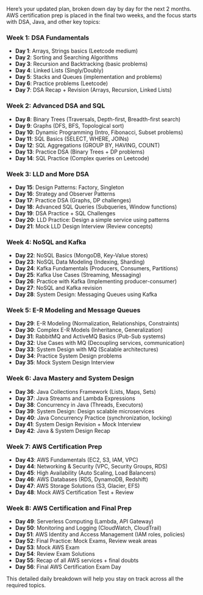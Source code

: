 
Here’s your updated plan, broken down day by day for the next 2 months. AWS certification prep is placed in the final two weeks, and the focus starts with DSA, Java, and other key topics:

### Week 1: DSA Fundamentals
- **Day 1**: Arrays, Strings basics (Leetcode medium)
- **Day 2**: Sorting and Searching Algorithms
- **Day 3**: Recursion and Backtracking (basic problems)
- **Day 4**: Linked Lists (Singly/Doubly)
- **Day 5**: Stacks and Queues (implementation and problems)
- **Day 6**: Practice problems (Leetcode)
- **Day 7**: DSA Recap + Revision (Arrays, Recursion, Linked Lists)

### Week 2: Advanced DSA and SQL
- **Day 8**: Binary Trees (Traversals, Depth-first, Breadth-first search)
- **Day 9**: Graphs (DFS, BFS, Topological sort)
- **Day 10**: Dynamic Programming (Intro, Fibonacci, Subset problems)
- **Day 11**: SQL Basics (SELECT, WHERE, JOINs)
- **Day 12**: SQL Aggregations (GROUP BY, HAVING, COUNT)
- **Day 13**: Practice DSA (Binary Trees + DP problems)
- **Day 14**: SQL Practice (Complex queries on Leetcode)

### Week 3: LLD and More DSA
- **Day 15**: Design Patterns: Factory, Singleton
- **Day 16**: Strategy and Observer Patterns
- **Day 17**: Practice DSA (Graphs, DP challenges)
- **Day 18**: Advanced SQL Queries (Subqueries, Window functions)
- **Day 19**: DSA Practice + SQL Challenges
- **Day 20**: LLD Practice: Design a simple service using patterns
- **Day 21**: Mock LLD Design Interview (Review concepts)

### Week 4: NoSQL and Kafka
- **Day 22**: NoSQL Basics (MongoDB, Key-Value stores)
- **Day 23**: NoSQL Data Modeling (Indexing, Sharding)
- **Day 24**: Kafka Fundamentals (Producers, Consumers, Partitions)
- **Day 25**: Kafka Use Cases (Streaming, Messaging)
- **Day 26**: Practice with Kafka (Implementing producer-consumer)
- **Day 27**: NoSQL and Kafka revision
- **Day 28**: System Design: Messaging Queues using Kafka

### Week 5: E-R Modeling and Message Queues
- **Day 29**: E-R Modeling (Normalization, Relationships, Constraints)
- **Day 30**: Complex E-R Models (Inheritance, Generalization)
- **Day 31**: RabbitMQ and ActiveMQ Basics (Pub-Sub systems)
- **Day 32**: Use Cases with MQ (Decoupling services, communication)
- **Day 33**: System Design with MQ (Scalable architectures)
- **Day 34**: Practice System Design problems
- **Day 35**: Mock System Design Interview

### Week 6: Java Mastery and System Design
- **Day 36**: Java Collections Framework (Lists, Maps, Sets)
- **Day 37**: Java Streams and Lambda Expressions
- **Day 38**: Concurrency in Java (Threads, Executors)
- **Day 39**: System Design: Design scalable microservices
- **Day 40**: Java Concurrency Practice (synchronization, locking)
- **Day 41**: System Design Revision + Mock Interview
- **Day 42**: Java & System Design Recap

### Week 7: AWS Certification Prep
- **Day 43**: AWS Fundamentals (EC2, S3, IAM, VPC)
- **Day 44**: Networking & Security (VPC, Security Groups, RDS)
- **Day 45**: High Availability (Auto Scaling, Load Balancers)
- **Day 46**: AWS Databases (RDS, DynamoDB, Redshift)
- **Day 47**: AWS Storage Solutions (S3, Glacier, EFS)
- **Day 48**: Mock AWS Certification Test + Review

### Week 8: AWS Certification and Final Prep
- **Day 49**: Serverless Computing (Lambda, API Gateway)
- **Day 50**: Monitoring and Logging (CloudWatch, CloudTrail)
- **Day 51**: AWS Identity and Access Management (IAM roles, policies)
- **Day 52**: Final Practice: Mock Exams, Review weak areas
- **Day 53**: Mock AWS Exam
- **Day 54**: Review Exam Solutions
- **Day 55**: Recap of all AWS services + final doubts
- **Day 56**: Final AWS Certification Exam Day

This detailed daily breakdown will help you stay on track across all the required topics.
<!--stackedit_data:
eyJoaXN0b3J5IjpbLTYxNDY3MjUsLTEwOTQ3MjI0NjBdfQ==
-->